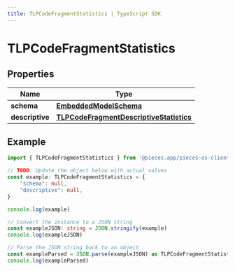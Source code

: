 ```yaml
---
title: TLPCodeFragmentStatistics | TypeScript SDK
---
```



# TLPCodeFragmentStatistics


## Properties

Name | Type
------------ | -------------
**schema** | [**EmbeddedModelSchema**](EmbeddedModelSchema)
**descriptive** | [**TLPCodeFragmentDescriptiveStatistics**](TLPCodeFragmentDescriptiveStatistics)

## Example

```typescript
import { TLPCodeFragmentStatistics } from '@pieces.app/pieces-os-client'

// TODO: Update the object below with actual values
const example: TLPCodeFragmentStatistics = {
    "schema": null,
    "descriptive": null,
}

console.log(example)

// Convert the instance to a JSON string
const exampleJSON: string = JSON.stringify(example)
console.log(exampleJSON)

// Parse the JSON string back to an object
const exampleParsed = JSON.parse(exampleJSON) as TLPCodeFragmentStatistics
console.log(exampleParsed)
```


